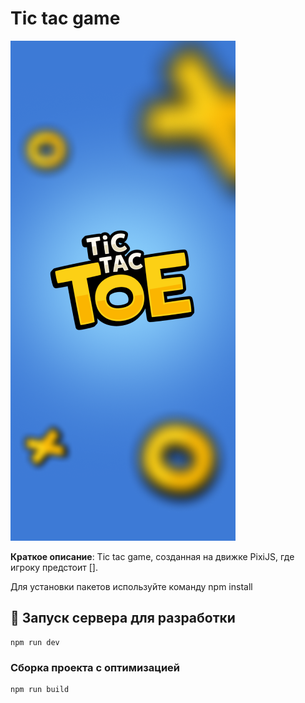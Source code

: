 # Tic tac game

![Логотип или скриншот игры](public/img/game.png)

**Краткое описание**: Tic tac game, созданная на движке PixiJS, где игроку предстоит [].

Для установки пакетов используйте команду npm install

## 🚀 Запуск сервера для разработки
```shell
npm run dev
```

### Сборка проекта с оптимизацией
```shell
npm run build
```
